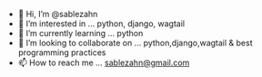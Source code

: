 - 👋 Hi, I’m @sablezahn
- 👀 I’m interested in ... python, django, wagtail
- 🌱 I’m currently learning ... python
- 💞️ I’m looking to collaborate on ... python,django,wagtail & best programming practices
- 📫 How to reach me ... sablezahn@gmail.com

<!---
sablezahn/sablezahn is a ✨ special ✨ repository because its `README.md` (this file) appears on your GitHub profile.
You can click the Preview link to take a look at your changes.
--->
